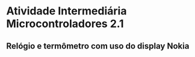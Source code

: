 # Atividade Intermediária Microcontroladores 2.1
## Relógio e termômetro com uso do display Nokia
 
